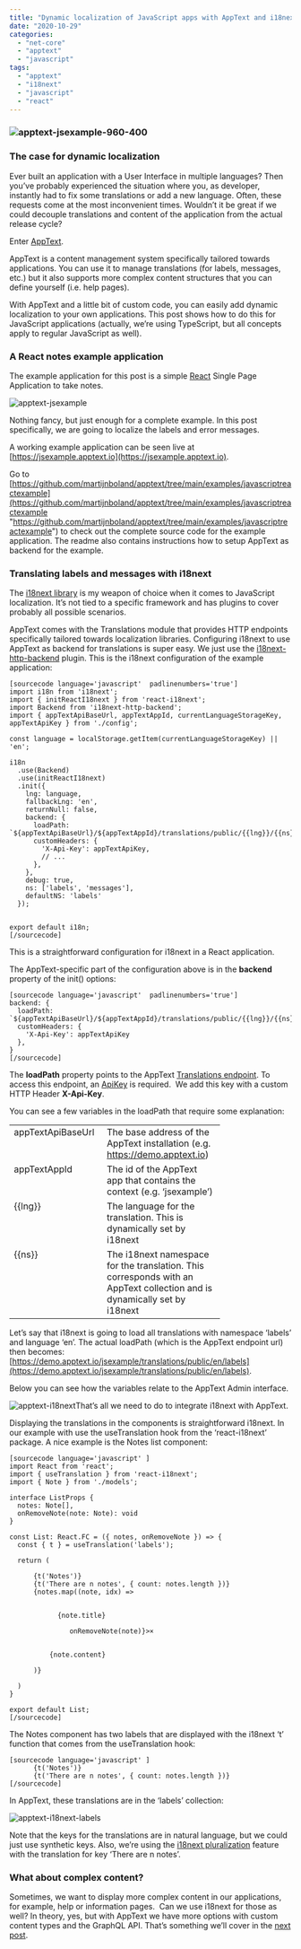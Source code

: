 ```yaml
---
title: "Dynamic localization of JavaScript apps with AppText and i18next"
date: "2020-10-29"
categories: 
  - "net-core"
  - "apptext"
  - "javascript"
tags: 
  - "apptext"
  - "i18next"
  - "javascript"
  - "react"
---
```


### ![apptext-jsexample-960-400](./images/apptext-jsexample-960-400_thumb.png "apptext-jsexample-960-400")

### The case for dynamic localization

Ever built an application with a User Interface in multiple languages? Then you’ve probably experienced the situation where you, as developer, instantly had to fix some translations or add a new language. Often, these requests come at the most inconvenient times. Wouldn’t it be great if we could decouple translations and content of the application from the actual release cycle?

Enter [AppText](https://apptext.io).

AppText is a content management system specifically tailored towards applications. You can use it to manage translations (for labels, messages, etc.) but it also supports more complex content structures that you can define yourself (i.e. help pages).

With AppText and a little bit of custom code, you can easily add dynamic localization to your own applications. This post shows how to do this for JavaScript applications (actually, we’re using TypeScript, but all concepts apply to regular JavaScript as well).

### A React notes example application

The example application for this post is a simple [React](https://reactjs.org/) Single Page Application to take notes.

![apptext-jsexample](./images/apptext-jsexample_thumb.png "apptext-jsexample")

Nothing fancy, but just enough for a complete example. In this post specifically, we are going to localize the labels and error messages.

A working example application can be seen live at [https://jsexample.apptext.io](https://jsexample.apptext.io).

Go to [https://github.com/martijnboland/apptext/tree/main/examples/javascriptreactexample](https://github.com/martijnboland/apptext/tree/main/examples/javascriptreactexample "https://github.com/martijnboland/apptext/tree/main/examples/javascriptreactexample") to check out the complete source code for the example application. The readme also contains instructions how to setup AppText as backend for the example.

### Translating labels and messages with i18next

The [i18next library](https://www.i18next.com/) is my weapon of choice when it comes to JavaScript localization. It’s not tied to a specific framework and has plugins to cover probably all possible scenarios.

AppText comes with the Translations module that provides HTTP endpoints specifically tailored towards localization libraries. Configuring i18next to use AppText as backend for translations is super easy. We just use the [i18next-http-backend](https://github.com/i18next/i18next-http-backend) plugin. This is the i18next configuration of the example application:

```
[sourcecode language='javascript'  padlinenumbers='true']
import i18n from 'i18next';
import { initReactI18next } from 'react-i18next';
import Backend from 'i18next-http-backend';
import { appTextApiBaseUrl, appTextAppId, currentLanguageStorageKey, appTextApiKey } from './config';

const language = localStorage.getItem(currentLanguageStorageKey) || 'en';

i18n
  .use(Backend)
  .use(initReactI18next)
  .init({
    lng: language,
    fallbackLng: 'en',
    returnNull: false,
    backend: {
      loadPath: `${appTextApiBaseUrl}/${appTextAppId}/translations/public/{{lng}}/{{ns}}`,
      customHeaders: {
        'X-Api-Key': appTextApiKey,
        // ...
      },
    },
    debug: true,
    ns: ['labels', 'messages'],
    defaultNS: 'labels'
  });


export default i18n;
[/sourcecode]

```

This is a straightforward configuration for i18next in a React application.

The AppText-specific part of the configuration above is in the **backend** property of the init() options:

```
[sourcecode language='javascript'  padlinenumbers='true']
backend: {
  loadPath: `${appTextApiBaseUrl}/${appTextAppId}/translations/public/{{lng}}/{{ns}}`,
  customHeaders: {
    'X-Api-Key': appTextApiKey
  },
}
[/sourcecode]

```

The **loadPath** property points to the AppText [Translations endpoint](https://apptext.io/docs/api-public#get-translations). To access this endpoint, an [ApiKey](https://apptext.io/docs/api-keys) is required.  We add this key with a custom HTTP Header **X-Api-Key**.

You can see a few variables in the loadPath that require some explanation:

<table cellspacing="0" cellpadding="2" width="346" border="0"><tbody><tr><td valign="top" width="150">appTextApiBaseUrl</td><td valign="top" width="194">The base address of the AppText installation (e.g. <a href="https://demo.apptext.io">https://demo.apptext.io</a>)<br></td></tr><tr><td valign="top" width="150">appTextAppId</td><td valign="top" width="194">The id of the AppText app that contains the context (e.g. ‘jsexample’)</td></tr><tr><td valign="top" width="150">{{lng}}</td><td valign="top" width="194">The language for the translation. This is dynamically set by i18next</td></tr><tr><td valign="top" width="150">{{ns}}</td><td valign="top" width="194">The i18next namespace for the translation. This corresponds with an AppText collection and is dynamically set by i18next</td></tr></tbody></table>

Let’s say that i18next is going to load all translations with namespace ‘labels’ and language ‘en’. The actual loadPath (which is the AppText endpoint url) then becomes: [https://demo.apptext.io/jsexample/translations/public/en/labels](https://demo.apptext.io/jsexample/translations/public/en/labels).

Below you can see how the variables relate to the AppText Admin interface.

![apptext-i18next](./images/apptext-i18next_thumb.png "apptext-i18next")That’s all we need to do to integrate i18next with AppText.

Displaying the translations in the components is straightforward i18next. In our example with use the useTranslation hook from the ‘react-i18next’ package. A nice example is the Notes list component:

```
[sourcecode language='javascript' ]
import React from 'react';
import { useTranslation } from 'react-i18next';
import { Note } from './models';

interface ListProps {
  notes: Note[],
  onRemoveNote(note: Note): void 
}

const List: React.FC = ({ notes, onRemoveNote }) => {
  const { t } = useTranslation('labels');

  return (
    
      {t('Notes')}
      {t('There are n notes', { count: notes.length })}
      {notes.map((note, idx) => 
        
          
            {note.title}
            
               onRemoveNote(note)}>×
            
          
          {note.content}
        
      )}
    
  )
}

export default List;
[/sourcecode]

```

The Notes component has two labels that are displayed with the i18next ‘t’ function that comes from the useTranslation hook:

```
[sourcecode language='javascript' ]
      {t('Notes')}
      {t('There are n notes', { count: notes.length })}
[/sourcecode]

```

In AppText, these translations are in the ‘labels’ collection:

![apptext-i18next-labels](./images/apptext-i18next-labels_thumb.png "apptext-i18next-labels")

Note that the keys for the translations are in natural language, but we could just use synthetic keys. Also, we’re using the [i18next pluralization](https://www.i18next.com/translation-function/plurals) feature with the translation for key ‘There are n notes’.

### What about complex content?

Sometimes, we want to display more complex content in our applications, for example, help or information pages.  Can we use i18next for those as well? In theory, yes, but with AppText we have more options with custom content types and the GraphQL API. That’s something we’ll cover in the [next post](https://blogs.taiga.nl/martijn/2020/11/02/dynamic-localization-of-javascript-apps-with-apptext-part-2-graphql/).
